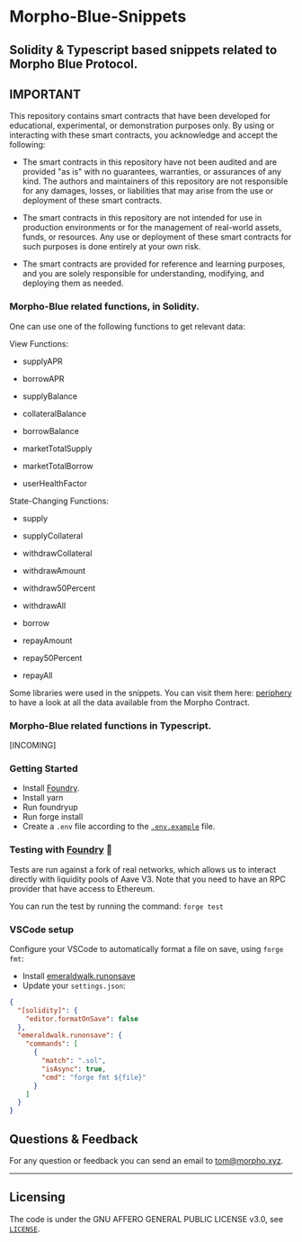 # Morpho-Blue-Snippets

## Solidity & Typescript based snippets related to Morpho Blue Protocol.

## IMPORTANT

This repository contains smart contracts that have been developed for educational, experimental, or demonstration purposes only. By using or interacting with these smart contracts, you acknowledge and accept the following:

- The smart contracts in this repository have not been audited and are provided "as is" with no guarantees, warranties, or assurances of any kind. The authors and maintainers of this repository are not responsible for any damages, losses, or liabilities that may arise from the use or deployment of these smart contracts.

- The smart contracts in this repository are not intended for use in production environments or for the management of real-world assets, funds, or resources. Any use or deployment of these smart contracts for such purposes is done entirely at your own risk.

- The smart contracts are provided for reference and learning purposes, and you are solely responsible for understanding, modifying, and deploying them as needed.

### Morpho-Blue related functions, in Solidity.

One can use one of the following functions to get relevant data:

View Functions:

- supplyAPR
- borrowAPR

- supplyBalance
- collateralBalance
- borrowBalance

- marketTotalSupply
- marketTotalBorrow

- userHealthFactor

State-Changing Functions:

- supply
- supplyCollateral

- withdrawCollateral
- withdrawAmount
- withdraw50Percent
- withdrawAll

- borrow

- repayAmount
- repay50Percent
- repayAll

Some libraries were used in the snippets. You can visit them here: [periphery](https://github.com/morpho-org/morpho-blue/tree/main/src/libraries/periphery) to have a look at all the data available from the Morpho Contract.

### Morpho-Blue related functions in Typescript.

[INCOMING]

### Getting Started

- Install [Foundry](https://github.com/foundry-rs/foundry).
- Install yarn
- Run foundryup
- Run forge install
- Create a `.env` file according to the [`.env.example`](./.env.example) file.

### Testing with [Foundry](https://github.com/foundry-rs/foundry) 🔨

Tests are run against a fork of real networks, which allows us to interact directly with liquidity pools of Aave V3. Note that you need to have an RPC provider that have access to Ethereum.

You can run the test by running the command: `forge test`

### VSCode setup

Configure your VSCode to automatically format a file on save, using `forge fmt`:

- Install [emeraldwalk.runonsave](https://marketplace.visualstudio.com/items?itemName=emeraldwalk.RunOnSave)
- Update your `settings.json`:

```json
{
  "[solidity]": {
    "editor.formatOnSave": false
  },
  "emeraldwalk.runonsave": {
    "commands": [
      {
        "match": ".sol",
        "isAsync": true,
        "cmd": "forge fmt ${file}"
      }
    ]
  }
}
```

## Questions & Feedback

For any question or feedback you can send an email to [tom@morpho.xyz](mailto:tom@morpho.xyz).

---

## Licensing

The code is under the GNU AFFERO GENERAL PUBLIC LICENSE v3.0, see [`LICENSE`](./LICENSE).

